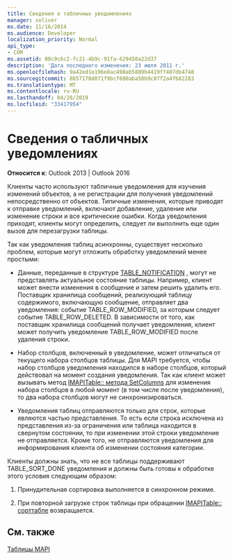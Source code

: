 ```yaml
---
title: Сведения о табличных уведомлениях
manager: soliver
ms.date: 11/16/2014
ms.audience: Developer
localization_priority: Normal
api_type:
- COM
ms.assetid: 00c9c6c2-fc21-4b9c-91fa-629450a22d37
description: 'Дата последнего изменения: 23 июля 2011 г.'
ms.openlocfilehash: 9a42ed1e196e8ac498ab5889b4419ff407db4748
ms.sourcegitcommit: 8657170d071f9bcf680aba50b9c07f2a4fb82283
ms.translationtype: MT
ms.contentlocale: ru-RU
ms.lasthandoff: 04/28/2019
ms.locfileid: "33417954"
---
```

# <a name="about-table-notifications"></a>Сведения о табличных уведомлениях

  
  
**Относится к**: Outlook 2013 | Outlook 2016 
  
Клиенты часто используют табличные уведомления для изучения изменений объектов, а не регистрации для получения уведомлений непосредственно от объектов. Типичные изменения, которые приводят к отправке уведомлений, включают добавление, удаление или изменение строки и все критические ошибки. Когда уведомления приходят, клиенты могут определить, следует ли выполнить еще один вызов для перезагрузки таблицы. 
  
Так как уведомления таблиц асинхронны, существует несколько проблем, которые могут отложить обработку уведомлений менее простыми:
  
- Данные, переданные в структуре [TABLE_NOTIFICATION](table_notification.md) , могут не представлять актуальное состояние таблицы. Например, клиент может внести изменения в сообщение и затем решить удалить его. Поставщик хранилища сообщений, реализующий таблицу содержимого, включающую сообщение, отправляет два уведомления: событие TABLE_ROW_MODIFIED, за которым следует событие TABLE_ROW_DELETED. В зависимости от того, как поставщик хранилища сообщений получает уведомления, клиент может получить уведомление TABLE_ROW_MODIFIED после удаления строки. 
    
- Набор столбцов, включенный в уведомление, может отличаться от текущего набора столбцов таблицы. Для MAPI требуется, чтобы набор столбцов уведомления находился в наборе столбцов, который действовал на момент создания уведомления. Так как клиент может вызывать метод [IMAPITable:: метода SetColumns](imapitable-setcolumns.md) для изменения набора столбцов в любой момент (в том числе после уведомления), то два набора столбцов могут не синхронизироваться. 
    
- Уведомления таблиц отправляются только для строк, которые являются частью представления. То есть если строка исключена из представления из-за ограничения или таблица находится в свернутом состоянии, то при изменении этой строки уведомление не отправляется. Кроме того, не отправляются уведомления для информирования клиента об изменении состояния категории.
    
Клиенты должны знать, что не все таблицы поддерживают TABLE_SORT_DONE уведомления и должны быть готовы к обработке этого условия следующим образом:
  
1. Принудительная сортировка выполняется в синхронном режиме.
    
2. При повторной загрузке строк таблицы при обращении [IMAPITable:: сорттабле](imapitable-sorttable.md) возвращается. 
    
## <a name="see-also"></a>См. также



[Таблицы MAPI](mapi-tables.md)

